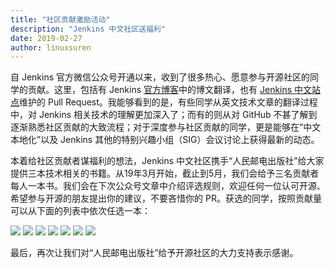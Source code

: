 ```yaml
---
title: "社区贡献激励活动"
description: "Jenkins 中文社区送福利"
date: 2019-02-27
author: linuxsuren
---
```


自 Jenkins 官方微信公众号开通以来，收到了很多热心、愿意参与开源社区的同学的贡献。这里，包括有 Jenkins [官方博客](https://jenkins.io/node/)中的博文翻译，也有 [Jenkins 中文站点](https://jenkins.io/zh/)维护的 Pull Request。我能够看到的是，有些同学从英文技术文章的翻译过程中，对 Jenkins 相关技术的理解更加深入了；而有的则从对 GitHub 不甚了解到逐渐熟悉社区贡献的大致流程；对于深度参与社区贡献的同学，更是能够在“中文本地化”以及 Jenkins 其他的特别兴趣小组（SIG）会议讨论上获得最新的动态。

本着给社区贡献者谋福利的想法，Jenkins 中文社区携手“人民邮电出版社”给大家提供三本技术相关的书籍。从19年3月开始，截止到5月，我们会给予三名贡献者每人一本书。我们会在下次公众号文章中介绍评选规则，欢迎任何一位认可开源、希望参与开源的朋友提出你的建议，不要吝惜你的 PR。获选的同学，按照贡献量可以从下面的列表中依次任选一本：

![](../../../images/articles/2019/02/algorithm.jpg)
![](../../../images/articles/2019/02/clean.code.jpg)
![](../../../images/articles/2019/02/devops-book.jpg)
![](../../../images/articles/2019/02/java8.jpg)
![](../../../images/articles/2019/02/paul.graham.jpg)
![](../../../images/articles/2019/02/the.information.jpg)
![](../../../images/articles/2019/02/the.art.of.computer.programming.jpg)

最后，再次让我们对“人民邮电出版社”给予开源社区的大力支持表示感谢。

